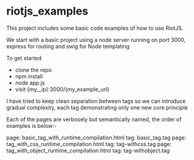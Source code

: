 # riotjs_examples

This project includes some basic code examples of how to use RiotJS.

We start with a basic project using a node server running on port 3000, express for routing and swig for Node templating

To get started


- clone the repo
- npm install
- node app.js
- visit {my__ip}:3000/{my_example_url}

I have tried to keep clean separation between tags so we can introduce gradual complexity, each tag demonstrating only one new core principle

Each of the pages are verbosely but semantically named, the order of examples is below:-

page: basic_tag_with_runtime_compilation.html tag: basic_tag.tag
page: tag_with_css_runtime_compilation.html tag: tag-withcss.tag
page: tag_with_object_runtime_compilation.html tag: tag-withobject.tag

